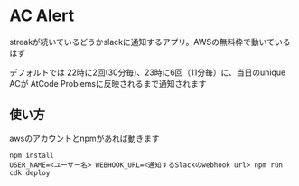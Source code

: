 # AC Alert

streakが続いているどうかslackに通知するアプリ。AWSの無料枠で動いているはず

デフォルトでは 22時に2回(30分毎)、23時に6回（11分毎）に、当日のunique ACが AtCode Problemsに反映されるまで通知されます

## 使い方

awsのアカウントとnpmがあれば動きます

```shell
npm install
USER_NAME=<ユーザー名> WEBHOOK_URL=<通知するSlackのwebhook url> npm run cdk deploy
```
